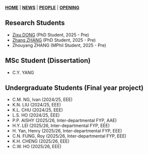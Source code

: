 [**HOME**](https://jiangmy97.github.io) |
[**NEWS**](https://jiangmy97.github.io/news/news) |
[**PEOPLE**](https://jiangmy97.github.io/team/list) |
[**OPENING**](https://jiangmy97.github.io/opening)

## Research Students
- [Zixu DONG](https://www.researchgate.net/profile/Zixu-Dong-2) (PhD Student, 2025 - Pre)
- [Zhang ZHANG](https://www.researchgate.net/profile/Zhang-Zhang-242) (PhD Student, 2025 - Pre)
- Zhouyang ZHANG (MPhil Student, 2025 - Pre)

## MSc Student (Dissertation)
- C.Y. YANG

## Undergraduate Students (Final year project)
- C.M. NG, Ivan (2024/25, EEE)
- K.N. LIU (2024/25, EEE)
- K.L. CHU (2024/25, EEE)
- L.S. HO (2024/25, EEE)
- P.P. AISHY (2025/26, Inter-departmental FYP, AAE)
- H.Y. LEI (2025/26, Inter-departmental FYP, EEE)
- H. Yan, Henry (2025/26, Inter-departmental FYP, EEE)
- C.N. FUNG, Roy (2025/26, Inter-departmental FYP, EEE)
- K.H. CHENG (2025/26, EEE)
- C.W. HO (2025/26, EEE)
